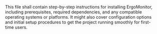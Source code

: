 This file shall contain step-by-step instructions for installing ErgoMonitor, including prerequisites, required dependencies, and any compatible operating systems or platforms. It might also cover configuration options and initial setup procedures to get the project running smoothly for first-time users.